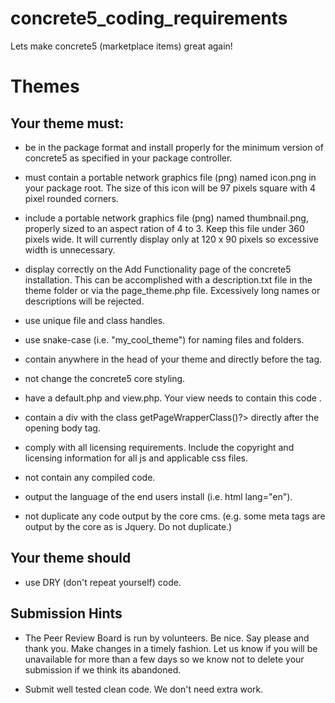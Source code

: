 # concrete5_coding_requirements
Lets make concrete5 (marketplace items) great again!

# Themes

## Your theme must:
- be in the package format and install properly for the minimum version of concrete5 as specified in your package controller.
 
- must contain a portable network graphics file (png) named icon.png in your package root. The size of this icon will be 97 pixels square with 4 pixel rounded corners.

- include a portable network graphics file (png) named thumbnail.png, properly sized to an aspect ration of 4 to 3. Keep this file under 360 pixels wide.  It will currently display only at 120 x 90 pixels so excessive width is unnecessary.
 
- display correctly on the Add Functionality page of the concrete5 installation. This can be accomplished with a description.txt file in the theme folder or via the page_theme.php file. Excessively long names or descriptions will be rejected.
 
- use unique file and class handles.

- use snake-case (i.e. "my\_cool\_theme") for naming files and folders. 
 
- contain <?php View::element('header\_required'); ?> anywhere in the head of your theme and <?php View::element('footer\_required'); ?> directly before the </body> tag.

- not change the concrete5 core styling.
 
- have a default.php and view.php. Your view needs to contain this code <?php  print $innerContent; ?> .

- contain a div with the class <?php echo $c->getPageWrapperClass()?> directly after the opening body tag.
  
- comply with all licensing requirements. Include the copyright and licensing information for all js and applicable css files.

- not contain any compiled code.

- output the language of the end users install (i.e. html lang="en").

- not duplicate any code output by the core cms. (e.g. some meta tags are output by the core as is Jquery. Do not duplicate.)

## Your theme should

- use DRY (don't repeat yourself) code.

## Submission Hints

- The Peer Review Board is run by volunteers. Be nice. Say please and thank you. Make changes in a timely fashion. Let us know if you will be unavailable for more than a few days so we know not to delete your submission if we think its abandoned.

- Submit well tested clean code. We don't need extra work.
